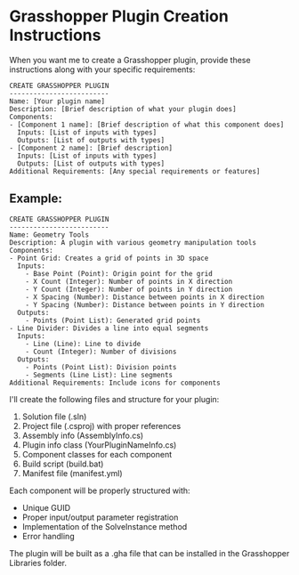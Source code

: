 # Grasshopper Plugin Creation Instructions

When you want me to create a Grasshopper plugin, provide these instructions along with your specific requirements:

```
CREATE GRASSHOPPER PLUGIN
-------------------------
Name: [Your plugin name]
Description: [Brief description of what your plugin does]
Components:
- [Component 1 name]: [Brief description of what this component does]
  Inputs: [List of inputs with types]
  Outputs: [List of outputs with types]
- [Component 2 name]: [Brief description]
  Inputs: [List of inputs with types]
  Outputs: [List of outputs with types]
Additional Requirements: [Any special requirements or features]
```

## Example:

```
CREATE GRASSHOPPER PLUGIN
-------------------------
Name: Geometry Tools
Description: A plugin with various geometry manipulation tools
Components:
- Point Grid: Creates a grid of points in 3D space
  Inputs: 
    - Base Point (Point): Origin point for the grid
    - X Count (Integer): Number of points in X direction
    - Y Count (Integer): Number of points in Y direction
    - X Spacing (Number): Distance between points in X direction
    - Y Spacing (Number): Distance between points in Y direction
  Outputs:
    - Points (Point List): Generated grid points
- Line Divider: Divides a line into equal segments
  Inputs:
    - Line (Line): Line to divide
    - Count (Integer): Number of divisions
  Outputs:
    - Points (Point List): Division points
    - Segments (Line List): Line segments
Additional Requirements: Include icons for components
```

I'll create the following files and structure for your plugin:

1. Solution file (.sln)
2. Project file (.csproj) with proper references
3. Assembly info (AssemblyInfo.cs)
4. Plugin info class (YourPluginNameInfo.cs)
5. Component classes for each component
6. Build script (build.bat)
7. Manifest file (manifest.yml)

Each component will be properly structured with:
- Unique GUID
- Proper input/output parameter registration
- Implementation of the SolveInstance method
- Error handling

The plugin will be built as a .gha file that can be installed in the Grasshopper Libraries folder.
